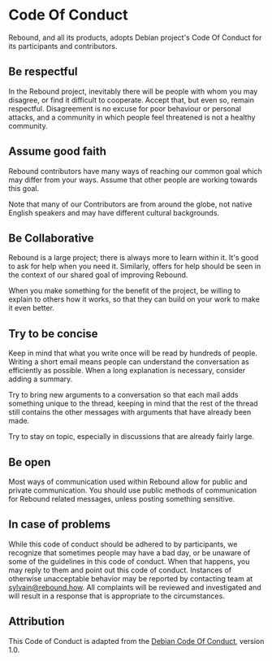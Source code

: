 # Code Of Conduct

Rebound, and all its products, adopts Debian project's Code Of Conduct for its
participants and contributors.

## Be respectful

In the Rebound project, inevitably there will be people with whom you
may disagree, or find it difficult to cooperate. Accept that, but even
so, remain respectful. Disagreement is no excuse for poor behaviour or
personal attacks, and a community in which people feel threatened is
not a healthy community.

## Assume good faith

Rebound contributors have many ways of reaching our common goal
which may differ from your ways. Assume that other people are working
towards this goal.

Note that many of our Contributors are from around the globe, not
native English speakers and may have different cultural backgrounds.

## Be Collaborative

Rebound is a large project; there is always more to learn within
it. It's good to ask for help when you need it. Similarly, offers for
help should be seen in the context of our shared goal of improving
Rebound.

When you make something for the benefit of the project, be willing to
explain to others how it works, so that they can build on your work to
make it even better.

## Try to be concise

Keep in mind that what you write once will be read by hundreds of
people. Writing a short email means people can understand the
conversation as efficiently as possible. When a long explanation is
necessary, consider adding a summary.

Try to bring new arguments to a conversation so that each mail adds
something unique to the thread, keeping in mind that the rest of the
thread still contains the other messages with arguments that have
already been made.

Try to stay on topic, especially in discussions that are already fairly large.

## Be open

Most ways of communication used within Rebound allow for public
and private communication. You should use public methods of
communication for Rebound related messages, unless posting
something sensitive.

## In case of problems

While this code of conduct should be adhered to by participants, we
recognize that sometimes people may have a bad day, or be unaware of
some of the guidelines in this code of conduct. When that happens, you
may reply to them and point out this code of conduct. Instances of
otherwise unacceptable behavior may be reported by contacting team at
sylvain@rebound.how. All complaints will be reviewed and
investigated and will result in a response that is appropriate to the
circumstances.

## Attribution

This Code of Conduct is adapted from the
[Debian Code Of Conduct](https://www.debian.org/code_of_conduct), version 1.0.
